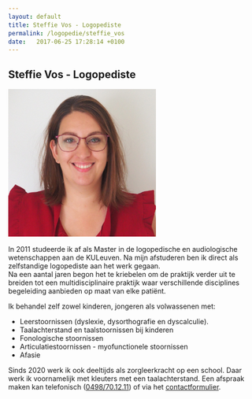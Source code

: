 ```yaml
---
layout: default
title: Steffie Vos - Logopediste 
permalink: /logopedie/steffie_vos
date:   2017-06-25 17:28:14 +0100
---
```


## Steffie Vos - Logopediste 

<!-- <picture class="portret">
	<source srcset="/img/Steffie_desktop_300x516.webp" media="(min-width: 769px)" type="image/webp">
	<source srcset="/img/Steffie_desktop_300x516.jpg" media="(min-width: 769px)">
	<source srcset="/img/Steffie_mobile_404x346.webp" type="image/webp">
	<img srcset="/img/Steffie_mobile_404x346.jpg" alt="Steffie Vos">
</picture> -->

<img src="/assets/img/Steffie_SQ.jpg" class="circular--square">

    
In 2011 studeerde ik af als Master in de logopedische en audiologische wetenschappen aan de KULeuven. Na mijn afstuderen ben ik direct als zelfstandige logopediste aan het werk gegaan.  
Na een aantal jaren begon het te kriebelen om de praktijk verder uit te breiden tot een multidisciplinaire praktijk waar verschillende disciplines begeleiding aanbieden op maat van elke patiënt.  
  
Ik behandel zelf zowel kinderen, jongeren als volwassenen met:  
 
- Leerstoornissen (dyslexie, dysorthografie en dyscalculie).  
- Taalachterstand en taalstoornissen bij kinderen  
- Fonologische stoornissen  
- Articulatiestoornissen - myofunctionele stoornissen  
- Afasie  

Sinds 2020 werk ik ook deeltijds als zorgleerkracht op een school. Daar werk ik voornamelijk met kleuters met een taalachterstand.
Een afspraak maken kan telefonisch (<a href="tel:+32498701211" itemprop="telephone">0498/70.12.11</a>) of via het [contactformulier](/contact.html).


